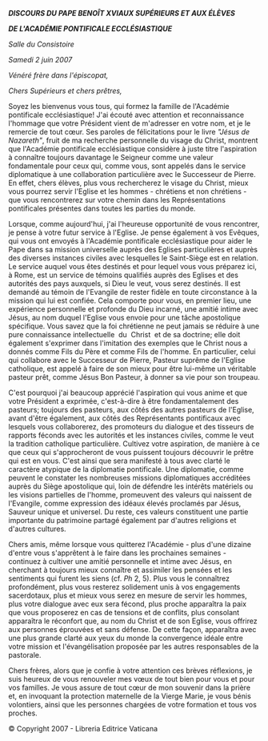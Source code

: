 ***DISCOURS DU PAPE BENOÎT XVI******AUX SUPÉRIEURS ET AUX ÉLÈVES***

***DE L'ACADÉMIE PONTIFICALE ECCLÉSIASTIQUE***

*Salle du Consistoire*

*Samedi 2 juin 2007*

*Vénéré frère dans l'épiscopat,*

*Chers Supérieurs et chers prêtres,*

Soyez les bienvenus vous tous, qui formez la famille de l'Académie pontificale ecclésiastique! J'ai écouté avec attention et reconnaissance l'hommage que votre Président vient de m'adresser en votre nom, et je le remercie de tout cœur. Ses paroles de félicitations pour le livre *"Jésus de Nazareth"*, fruit de ma recherche personnelle du visage du Christ, montrent que l'Académie pontificale ecclésiastique considère à juste titre l'aspiration à connaître toujours davantage le Seigneur comme une valeur fondamentale pour ceux qui, comme vous, sont appelés dans le service diplomatique à une collaboration particulière avec le Successeur de Pierre. En effet, chers élèves, plus vous rechercherez le visage du Christ, mieux vous pourrez servir l'Eglise et les hommes - chrétiens et non chrétiens - que vous rencontrerez sur votre chemin dans les Représentations pontificales présentes dans toutes les parties du monde.

Lorsque, comme aujourd'hui, j'ai l'heureuse opportunité de vous rencontrer, je pense à votre futur service à l'Eglise. Je pense également à vos Evêques, qui vous ont envoyés à l'Académie pontificale ecclésiastique pour aider le Pape dans sa mission universelle auprès des Eglises particulières et auprès des diverses instances civiles avec lesquelles le Saint-Siège est en relation. Le service auquel vous êtes destinés et pour lequel vous vous préparez ici, à Rome, est un service de témoins qualifiés auprès des Eglises et des autorités des pays auxquels, si Dieu le veut, vous serez destinés. Il est demandé au témoin de l'Evangile de rester fidèle en toute circonstance à la mission qui lui est confiée. Cela comporte pour vous, en premier lieu, une expérience personnelle et profonde du Dieu incarné, une amitié intime avec Jésus, au nom duquel l'Eglise vous envoie pour une tâche apostolique spécifique. Vous savez que la foi chrétienne ne peut jamais se réduire à une pure connaissance intellectuelle  du  Christ  et de sa doctrine; elle doit également s'exprimer dans l'imitation des exemples que le Christ nous a donnés comme Fils du Père et comme Fils de l'homme. En particulier, celui qui collabore avec le Successeur de Pierre, Pasteur suprême de l'Eglise catholique, est appelé à faire de son mieux pour être lui-même un véritable pasteur prêt, comme Jésus Bon Pasteur, à donner sa vie pour son troupeau.

C'est pourquoi j'ai beaucoup apprécié l'aspiration qui vous anime et que votre Président a exprimée, c'est-à-dire à être fondamentalement des pasteurs; toujours des pasteurs, aux côtés des autres pasteurs de l'Eglise, avant d'être également, aux côtés des Représentants pontificaux avec lesquels vous collaborerez, des promoteurs du dialogue et des tisseurs de rapports féconds avec les autorités et les instances civiles, comme le veut la tradition catholique particulière. Cultivez votre aspiration, de manière à ce que ceux qui s'approcheront de vous puissent toujours découvrir le prêtre qui est en vous. C'est ainsi que sera manifesté à tous avec clarté le caractère atypique de la diplomatie pontificale. Une diplomatie, comme peuvent le constater les nombreuses missions diplomatiques accréditées auprès du Siège apostolique qui, loin de défendre les intérêts matériels ou les visions partielles de l'homme, promeuvent des valeurs qui naissent de l'Evangile, comme expression des idéaux élevés proclamés par Jésus, Sauveur unique et universel. Du reste, ces valeurs constituent une partie importante du patrimoine partagé également par d'autres religions et d'autres cultures.

Chers amis, même lorsque vous quitterez l'Académie - plus d'une dizaine d'entre vous s'apprêtent à le faire dans les prochaines semaines - continuez à cultiver une amitié personnelle et intime avec Jésus, en cherchant à toujours mieux connaître et assimiler les pensées et les sentiments qui furent les siens (cf. *Ph* 2, 5). Plus vous le connaîtrez profondément, plus vous resterez solidement unis à vos engagements sacerdotaux, plus et mieux vous serez en mesure de servir les hommes, plus votre dialogue avec eux sera fécond, plus proche apparaîtra la paix que vous proposerez en cas de tensions et de conflits, plus consolant apparaîtra le réconfort que, au nom du Christ et de son Eglise, vous offrirez aux personnes éprouvées et sans défense. De cette façon, apparaîtra avec une plus grande clarté aux yeux du monde la convergence idéale entre votre mission et l'évangélisation proposée par les autres responsables de la pastorale.

Chers frères, alors que je confie à votre attention ces brèves réflexions, je suis heureux de vous renouveler mes vœux de tout bien pour vous et pour vos familles. Je vous assure de tout cœur de mon souvenir dans la prière et, en invoquant la protection maternelle de la Vierge Marie, je vous bénis volontiers, ainsi que les personnes chargées de votre formation et tous vos proches.

© Copyright 2007 - Libreria Editrice Vaticana